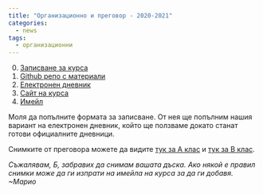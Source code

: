 ```yaml
---
title: "Организационно и преговор - 2020-2021"
categories:
  - news
tags:
  - организационни
---
```


0. [Записване за курса](https://forms.gle/ondQKELETA8G4FNe8)
0. [Github репо с материали](https://github.com/elsys/oop)
0. [Електронен дневник](https://docs.google.com/spreadsheets/d/1DEGak2n2gIsf3yVuNco0j2DkSQUTEvU517dsSRDORwg/edit?usp=sharing)
0. [Сайт на курса](https://elsys.github.io/oop/)
0. [Имейл](mailto:elsys-oop@googlegroups.com)

Моля да попълните формата за записване. От нея ще попълним нашия вариант на електронен дневник, който ще ползваме докато станат готови официалните дневници.

Снимките от преговора можете да видите [тук за А клас](https://github.com/elsys/oop/tree/master/materials/2020-2021/11a/2020-09-17-revision) и [тук за В клас](https://github.com/elsys/oop/tree/master/materials/2020-2021/11v/2020-09-17-revision).

*Съжалявам, Б, забравих да снимам вашата дъска. Ако някой е правил снимки може да ги изпрати на имейла на курса за да ги добавя. ~Марио*
